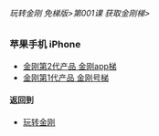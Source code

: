 ###### 玩转金刚 免梯版>第001课 获取金刚梯>


### 苹果手机 iPhone

- [金刚第2代产品 金刚app梯]()
- [金刚第1代产品 金刚号梯]()


#### 返回到
- [玩转金刚](https://github.com/a2zitpro/web/blob/master/LadderFree/main.md)
